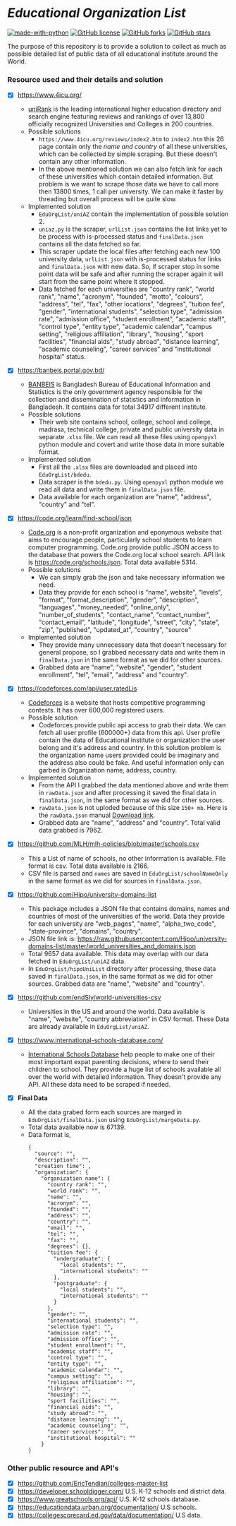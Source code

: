 # *Educational Organization List*
[![made-with-python](https://img.shields.io/badge/Made%20with-Python-1f425f.svg)](https://www.python.org/)
[![GitHub license](https://img.shields.io/github/license/ShouravAhmed/EduOrgList.svg)](https://github.com/ShouravAhmed/EduOrgList/blob/main/LICENSE)
[![GitHub forks](https://img.shields.io/github/forks/ShouravAhmed/EduOrgList.svg?style=social&label=Fork)](https://github.com/ShouravAhmed/EduOrgList)
[![GitHub stars](https://img.shields.io/github/stars/ShouravAhmed/EduOrgList.svg?style=social&label=Stars)](https://github.com/ShouravAhmed/EduOrgList)

The purpose of this repository is to provide a solution to collect as much as possible detailed list of public data of all educational institute around the World.

### Resource used and their details and solution

* [x] https://www.4icu.org/
  * [uniRank](https://www.4icu.org/) is the leading international higher education directory and search engine featuring reviews and rankings of over 13,800 officially recognized Universities and Colleges in 200 countries.
  * Possible solutions
    * `https://www.4icu.org/reviews/index2.htm` to `index2.htm` this 26 page contain only the *name and country* of all these universities, which can be collected by simple scraping. But these doesn't contain any other information.
    * In the above mentioned solution we can also fetch link for each of these universities which contain detailed information. But problem is we want to scrape those data we have to call more then 13800 times, 1 call per university. We can make it faster by threading but overall process will be quite slow.
  * Implemented solution
    * `EduOrgList/uniAZ` contain the implementation of possible solution 2.
    * `uniaz.py` is the scraper, `urlList.json` contains the list links yet to be process with is-processed status and `finalData.json` contains all the data fetched so far.
    * This scraper update the local files after fetching each new 100 university data, `urlList.json` with is-processed status for links and `finalData.json` with new data. So, if scraper stop in some point data will be safe and after running the scraper again it will start from the same point where it stopped.
    * Data fetched for each universities are "country rank", "world rank", "name", "acronym", "founded", "motto", "colours", "address", "tel", "fax", "other locations", "degrees", "tuition fee", "gender", "international students", "selection type", "admission rate", "admission office", "student enrollment", "academic staff", "control type", "entity type", "academic calendar", "campus setting", "religious affiliation", "library", "housing", "sport facilities", "financial aids", "study abroad", "distance learning", "academic counseling", "career services" and "institutional hospital" status.

* [x] https://banbeis.portal.gov.bd/
  * [BANBEIS](https://banbeis.portal.gov.bd/) is Bangladesh Bureau of Educational Information and Statistics is the only government agency responsible for the collection and dissemination of statistics and information in Bangladesh. It contains data for total 34917 different institute.
  * Possible solutions
    * Their web site contains school, college, school and college, madrasa, technical college, private and public university data in separate `.xlsx` file. We can read all these files using `openpyxl` python module and covert and write those data in more suitable format.
  * Implemented solution
    * First all the `.xlsx` files are downloaded and placed into `EduOrgList/bdedu`.
    * Data scraper is the `bdedu.py`. Using `openpyxl` python module we read all data and write them in `finalData.json` file.
    * Data available for each organization are "name", "address", "country" and "tel".

* [x] https://code.org/learn/find-school/json
  * [Code.org](https://code.org) is a non-profit organization and eponymous website that aims to encourage people, particularly school students to learn computer programming. Code.org provide public JSON access to the database that powers the Code.org local school search. API link is https://code.org/schools.json. Total data available 5314.
  * Possible solutions
    * We can simply grab the json and take necessary information we need.
    * Data they provide for each school is "name", website", "levels", "format", "format_description", "gender", "description", "languages", "money_needed", "online_only", "number_of_students", "contact_name", "contact_number", "contact_email", "latitude", "longitude", "street", "city", "state", "zip", "published", "updated_at", "country", "source"
  * Implemented solution
    * They provide many unnecessary data that doesn't necessary for general propose, so I grabbed necessary data and write them in `finalData.json` in the same format as we did for other sources.
    * Grabbed data are "name", "website", "gender", "student enrollment", "tel", "email", "address" and "country".

* [x] https://codeforces.com/api/user.ratedLis
  * [Codeforces](https://codeforces.com/) is a website that hosts competitive programming contests. It has over 600,000 registered users.
  * Possible solution
    * Codeforces provide public api access to grab their data. We can fetch all user profile (600000+) data from this api. User profile contain the data of Educational institute or organization the user belong and it's address and country. In this solution problem is the organization name users provided could be imaginary and the address also could be fake. And useful information only can garbed is Organization name, address, country.
  * Implemented solution
    * From the API I grabbed the data mentioned above and write them in `rawData.json` and after processing it saved the final data in `finalData.json`, in the same format as we did for other sources.
    * `rawData.json` is not uploded because of this size `150+ mb`. Here is the `rawData.json` manual [Download link](https://drive.google.com/file/d/1GquQxqgedmO_Tut2tAXa5_yBQXT1XyJ3/view?usp=sharing).
    * Grabbed data are "name", "address" and "country". Total valid data grabbed is 7962.

* [x] https://github.com/MLH/mlh-policies/blob/master/schools.csv
  * This a List of name of schools, no other information is available. File format is csv. Total data available is 2166.
  * CSV file is parsed and `names` are saved in `EduOrgList/schoolNameOnly` in the same format as we did for sources in `finalData.json`.

* [x] https://github.com/Hipo/university-domains-list
  * This package includes a JSON file that contains domains, names and countries of most of the universities of the world. Data they provide for each university are "web_pages", "name", "alpha_two_code", "state-province", "domains", "country".
  * JSON file link is: https://raw.githubusercontent.com/Hipo/university-domains-list/master/world_universities_and_domains.json
  * Total 9657 data available. This data may overlap with our data fetched in `EduOrgList/uniAZ` data.
  * In `EduOrgList/hipoUniList` directory after processing, these data saved in `finalData.json`, in the same format as we did for other sources. Grabbed data are "name", "website" and "country".

* [x] https://github.com/endSly/world-universities-csv
  * Universities in the US and around the world. Data available is "name", "website", "country abbreviation" in CSV format. These Data are already available in `EduOrgList/uniAZ`.

* [x] https://www.international-schools-database.com/
  * [International Schools Database](https://www.international-schools-database.com/about-us) help people to make one of their most important expat parenting decisions, where to send their children to school. They provide a huge list of schools available all over the world with detailed information. They doesn't provide any API. All these data need to be scraped if needed.

* [x] **Final Data**
  * All the data grabed form each sources are marged in `EduOrgList/finalData.json` using `EduOrgList/margeData.py`.
  * Total data available now is 67139.
  * Data format is,
    ```
    {
      "source": "",
      "description": "",
      "creation time": ,
      "organization": {
        "organization name": {
          "country rank": "",
          "world rank": "",
          "name": "",
          "acronym": "",
          "founded": "",
          "address": "",
          "country": "",
          "email": "",
          "tel": "",
          "fax": "",
          "degrees": {},
          "tuition fee": {
            "undergraduate": {
              "local students": "",
              "international students": ""
            },
            "postgraduate": {
              "local students": "",
              "international students": ""
            }
          },
          "gender": "",
          "international students": "",
          "selection type": "",
          "admission rate": "",
          "admission office": "",
          "student enrollment": "",
          "academic staff": "",
          "control type": "",
          "entity type": "",
          "academic calendar": "",
          "campus setting": "",
          "religious affiliation": "",
          "library": "",
          "housing": "",
          "sport facilities": "",
          "financial aids": "",
          "study abroad": "",
          "distance learning": "",
          "academic counseling": "",
          "career services": "",
          "institutional hospital": ""
        }
    }
    ```

### Other public resource and API's

* [x] https://github.com/EricTendian/colleges-master-list
* [x] https://developer.schooldigger.com/ U.S. K-12 schools and district data.
* [x] https://www.greatschools.org/api/ U.S. K-12 schools database.
* [x] https://educationdata.urban.org/documentation/ U.S schools.
* [x] https://collegescorecard.ed.gov/data/documentation/ U.S data.

